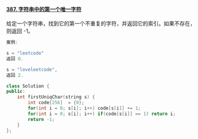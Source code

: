 #### [387. 字符串中的第一个唯一字符](https://leetcode-cn.com/problems/first-unique-character-in-a-string/)

给定一个字符串，找到它的第一个不重复的字符，并返回它的索引。如果不存在，则返回 -1。

```c++
案例:

s = "leetcode"
返回 0.

s = "loveleetcode",
返回 2.
```

```c++
class Solution {
public:
    int firstUniqChar(string s) {
        int code[256]  = {0};
        for(int i = 0; s[i]; i++) code[s[i]] += 1;
        for(int i = 0; s[i]; i++) if(code[s[i]] == 1) return i;
        return -1;
    }
};
```


